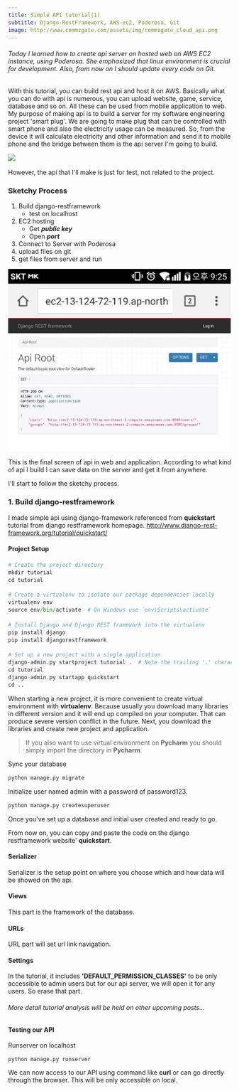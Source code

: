 ```yaml
---
title: Simple API tutorial(1)
subtitle: Django-RestFramework, AWS-ec2, Poderosa, Git
image: http://www.commzgate.com/assets/img/commzgate_cloud_api.png
---
```


###### Today I learned how to create api server on hosted web on AWS EC2 instance, using Poderosa. She emphasized that linux environment is crucial for development. Also, from now on I should update every code on Git. 

With this tutorial, you can build rest api and host it on AWS. Basically what you can do with api is numerous, you can upload website, game, service, database and so on. All these can be used from mobile application to web. My purpose of making api is to build a server for my software engineering project 'smart plug'. We are going to make plug that can be controlled with smart phone and also the electricity usage can be measured. So, from the device it will calculate electricity and other information and send it to mobile phone and the bridge between them is the api server I'm going to build.

![](http://content.us.dlink.com/wp-content/uploads/2014/09/guy_01.jpg)

However, the api that I'll make is just for test, not related to the project.

### Sketchy Process
1. Build django-restframework
   * test on localhost
2. EC2 hosting
   * Get _**public key**_
   * Open _**port**_
3. Connect to Server with Poderosa
4. upload files on git
5. get files from server and run

![api example2](/img/api-tutorial2.jpg)

This is the final screen of api in web and application. According to what kind of api I build I can save data on the server and get it from anywhere.

I'll start to follow the sketchy process.

### 1. Build django-restframework
I made simple api using django-framework referenced from __quickstart__ tutorial from django restframework homepage.
http://www.django-rest-framework.org/tutorial/quickstart/
#### Project Setup
```python
# Create the project directory
mkdir tutorial
cd tutorial

# Create a virtualenv to isolate our package dependencies locally
virtualenv env
source env/bin/activate  # On Windows use `env\Scripts\activate`

# Install Django and Django REST framework into the virtualenv
pip install django
pip install djangorestframework

# Set up a new project with a single application
django-admin.py startproject tutorial .  # Note the trailing '.' character
cd tutorial
django-admin.py startapp quickstart
cd ..
```
When starting a new project, it is more convenient to create virtual environment with __virtualenv__. Because usually you download many libraries in different version and it will end up compiled on your computer. That can produce severe version conflict in the future. Next, you download the libraries and create new project and application.
> If you also want to use virtual environment on __Pycharm__ you should simply import the directory in __Pycharm__.

Sync your database
```python
python manage.py migrate
```
Initialize user named admin with a password of password123. 
```python
python manage.py createsuperuser
```
Once you've set up a database and initial user created and ready to go.

From now on, you can copy and paste the code on the django restframework website' __quickstart__.

#### Serializer
Serializer is the setup point on where you choose which and how data will be showed on the api.
#### Views
This part is the framework of the database.
#### URLs
URL part will set url link navigation.
#### Settings
In the tutorial, it includes __'DEFAULT_PERMISSION_CLASSES'__ to be only accessible to admin users but for our api server, we will open it for any users. So erase that part.

###### More detail tutorial analysis will be held on other upcoming posts...

#### Testing our API
Runserver on localhost
```
python manage.py runserver
```
We can now access to our API using command like __curl__ or can go directly through the browser.
This will be only accessible on local.
